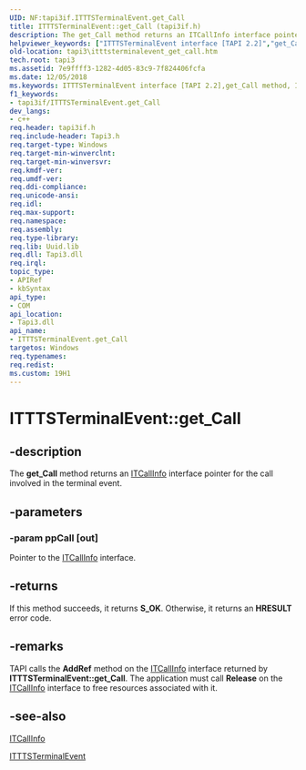 ```yaml
---
UID: NF:tapi3if.ITTTSTerminalEvent.get_Call
title: ITTTSTerminalEvent::get_Call (tapi3if.h)
description: The get_Call method returns an ITCallInfo interface pointer for the call involved in the terminal event.
helpviewer_keywords: ["ITTTSTerminalEvent interface [TAPI 2.2]","get_Call method","ITTTSTerminalEvent.get_Call","ITTTSTerminalEvent::get_Call","_tapi3_itttsterminalevent_get_call","get_Call","get_Call method [TAPI 2.2]","get_Call method [TAPI 2.2]","ITTTSTerminalEvent interface","tapi3.itttsterminalevent_get_call","tapi3if/ITTTSTerminalEvent::get_Call"]
old-location: tapi3\itttsterminalevent_get_call.htm
tech.root: tapi3
ms.assetid: 7e9ffff3-1282-4d05-83c9-7f824406fcfa
ms.date: 12/05/2018
ms.keywords: ITTTSTerminalEvent interface [TAPI 2.2],get_Call method, ITTTSTerminalEvent.get_Call, ITTTSTerminalEvent::get_Call, _tapi3_itttsterminalevent_get_call, get_Call, get_Call method [TAPI 2.2], get_Call method [TAPI 2.2],ITTTSTerminalEvent interface, tapi3.itttsterminalevent_get_call, tapi3if/ITTTSTerminalEvent::get_Call
f1_keywords:
- tapi3if/ITTTSTerminalEvent.get_Call
dev_langs:
- c++
req.header: tapi3if.h
req.include-header: Tapi3.h
req.target-type: Windows
req.target-min-winverclnt: 
req.target-min-winversvr: 
req.kmdf-ver: 
req.umdf-ver: 
req.ddi-compliance: 
req.unicode-ansi: 
req.idl: 
req.max-support: 
req.namespace: 
req.assembly: 
req.type-library: 
req.lib: Uuid.lib
req.dll: Tapi3.dll
req.irql: 
topic_type:
- APIRef
- kbSyntax
api_type:
- COM
api_location:
- Tapi3.dll
api_name:
- ITTTSTerminalEvent.get_Call
targetos: Windows
req.typenames: 
req.redist: 
ms.custom: 19H1
---
```


# ITTTSTerminalEvent::get_Call


## -description


The 
<b>get_Call</b> method returns an 
<a href="https://docs.microsoft.com/windows/desktop/api/tapi3if/nn-tapi3if-itcallinfo">ITCallInfo</a> interface pointer for the call involved in the terminal event.


## -parameters




### -param ppCall [out]

Pointer to the 
<a href="https://docs.microsoft.com/windows/desktop/api/tapi3if/nn-tapi3if-itcallinfo">ITCallInfo</a> interface.


## -returns



If this method succeeds, it returns <b xmlns:loc="http://microsoft.com/wdcml/l10n">S_OK</b>. Otherwise, it returns an <b xmlns:loc="http://microsoft.com/wdcml/l10n">HRESULT</b> error code.




## -remarks



TAPI calls the <b>AddRef</b> method on the 
<a href="https://docs.microsoft.com/windows/desktop/api/tapi3if/nn-tapi3if-itcallinfo">ITCallInfo</a> interface returned by <b>ITTTSTerminalEvent::get_Call</b>. The application must call <b>Release</b> on the 
<a href="https://docs.microsoft.com/windows/desktop/api/tapi3if/nn-tapi3if-itcallinfo">ITCallInfo</a> interface to free resources associated with it.




## -see-also




<a href="https://docs.microsoft.com/windows/desktop/api/tapi3if/nn-tapi3if-itcallinfo">ITCallInfo</a>



<a href="https://docs.microsoft.com/windows/desktop/api/tapi3if/nn-tapi3if-itttsterminalevent">ITTTSTerminalEvent</a>
 

 

